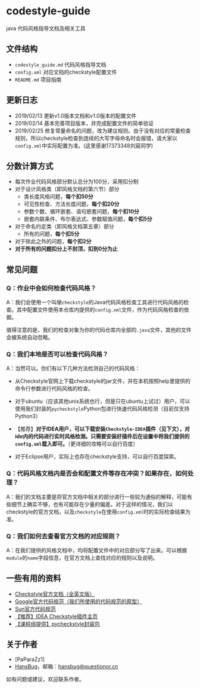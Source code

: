# codestyle-guide
java 代码风格指导文档及相关工具


## 文件结构
 - `codestyle_guide.md` 代码风格指导文档
 - `config.xml` 对应文档的checkstyle配置文件
 - `README.md` 项目指南


## 更新日志
 - 2019/02/13 更新v1.0版本文档和v1.0版本的配置文件
 - 2019/02/14 基本完善项目版本，并完成配置文件的简单验证
 - 2019/02/25 修复常量命名的问题，改为建议规则。由于没有对应的常量检查规则，所以checkstyle检查到连续的大写字母命名时会报错，请大家以`config.xml`中实际配置为准。(这里感谢17373348刘宸同学)

## 分数计算方式

- 每次作业代码风格部分默认总分为100分，采用扣分制
- 对于设计风格类（即风格文档的第六节）部分
  - 类长度风格问题，**每个扣50分**
  - 可见性检查、方法长度问题，**每个扣20分**
  - 参数个数、循环嵌套、语句嵌套问题，**每个扣10分**
  - 嵌套内联条件、布尔表达式、参数赋值问题，**每个扣5分**
- 对于命名约定类（即风格文档第五章）部分
  - 所有的问题，**每个扣5分**
- 对于除此之外的问题，**每个扣2分**
- **对于所有的问题扣分上不封顶，扣到0分为止**

## 常见问题

### Q：作业中会如何检查代码风格？

A：我们会使用一个叫做`checkstyle`的Java代码风格检查工具进行代码风格的检查。其中配置文件使用本仓库内提供的`config.xml`文件，作为代码风格检查的依据。

值得注意的是，我们的检查对象为你的代码仓库内全部的`.java`文件，其他的文件会被系统自动忽略。

### Q：我们本地是否可以检查代码风格？

A：当然可以。你们有以下几种方法检测自己的代码风格：

* 从Checkstyle官网上下载checkstyle的jar文件，并在本机按照help里提供的命令行参数进行代码风格的检查。
* 对于ubuntu（应该其他unix系统也行，但是只在ubuntu上试过）用户，可以使用我们封装的`pycheckstyle`Python包进行快速代码风格检测（目前仅支持Python3）

* 【推荐】**对于IDEA用户，可以下载安装`Checkstyle-IDEA`插件（见下文），对ide内的代码进行实时风格检测。只需要安装好插件后在设置中将我们提供的`config.xml`载入即可。**（更详细的攻略可以自行百度）
* 对于Eclipse用户，实际上也存在checkstyle支持，可以自行百度探索。

### Q：代码风格文档内是否会和配置文件等存在冲突？如果存在，如何处理？

A：我们的文档主要是将官方文档中相关的部分进行一些较为通俗的解释，可能有些细节上确实不够，也有可能存在少量的偏差。对于这样的情况，我们以checkstyle的官方文档，以及`checkstyle`在使用`config.xml`时的实际检查结果为准。

### Q：我们如何去查看官方文档的对应规则？

A：在我们提供的风格文档中，均将配置文件中的对应部分写了出来。可以根据`module`的`name`字段信息，在官方文档上查找对应的规则以及说明。

## 一些有用的资料

* [Checkstyle官方文档（全英文版）](http://checkstyle.sourceforge.net/checks.html)
* [Google官方代码规范（我们所使用的代码规范的原型）](https://google.github.io/styleguide/javaguide.html)
* [Sun官方代码规范](http://java.sun.com/docs/books/jls/second_edition/html/index.html)
* [【推荐】IDEA Checkstyle插件主页](http://plugins.jetbrains.com/plugin/1065-checkstyle-idea)
* [【课程组提供】pycheckstyle封装包](https://github.com/OO-guide-2019/pycheckstyle)


## 关于作者
 * [PaParaZz1]
 * [HansBug](mailto:hansbug@questionor.cn)，邮箱：hansbug@questionor.cn

如有问题或建议，欢迎联系作者。
